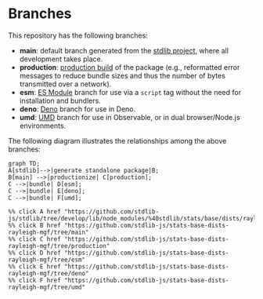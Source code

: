 <!--

@license Apache-2.0

Copyright (c) 2022 The Stdlib Authors.

Licensed under the Apache License, Version 2.0 (the "License");
you may not use this file except in compliance with the License.
You may obtain a copy of the License at

    http://www.apache.org/licenses/LICENSE-2.0

Unless required by applicable law or agreed to in writing, software
distributed under the License is distributed on an "AS IS" BASIS,
WITHOUT WARRANTIES OR CONDITIONS OF ANY KIND, either express or implied.
See the License for the specific language governing permissions and
limitations under the License.

-->

# Branches

This repository has the following branches:

-   **main**: default branch generated from the [stdlib project][stdlib-url], where all development takes place.
-   **production**: [production build][production-url] of the package (e.g., reformatted error messages to reduce bundle sizes and thus the number of bytes transmitted over a network).
-   **esm**: [ES Module][esm-url] branch for use via a `script` tag without the need for installation and bundlers.
-   **deno**: [Deno][deno-url] branch for use in Deno.
-   **umd**: [UMD][umd-url] branch for use in Observable, or in dual browser/Node.js environments.

The following diagram illustrates the relationships among the above branches:

```mermaid
graph TD;
A[stdlib]-->|generate standalone package|B;
B[main] -->|productionize| C[production];
C -->|bundle| D[esm];
C -->|bundle| E[deno];
C -->|bundle| F[umd];

%% click A href "https://github.com/stdlib-js/stdlib/tree/develop/lib/node_modules/%40stdlib/stats/base/dists/rayleigh/mgf"
%% click B href "https://github.com/stdlib-js/stats-base-dists-rayleigh-mgf/tree/main"
%% click C href "https://github.com/stdlib-js/stats-base-dists-rayleigh-mgf/tree/production"
%% click D href "https://github.com/stdlib-js/stats-base-dists-rayleigh-mgf/tree/esm"
%% click E href "https://github.com/stdlib-js/stats-base-dists-rayleigh-mgf/tree/deno"
%% click F href "https://github.com/stdlib-js/stats-base-dists-rayleigh-mgf/tree/umd"
```

[stdlib-url]: https://github.com/stdlib-js/stdlib/tree/develop/lib/node_modules/%40stdlib/stats/base/dists/rayleigh/mgf
[production-url]: https://github.com/stdlib-js/stats-base-dists-rayleigh-mgf/tree/production
[deno-url]: https://github.com/stdlib-js/stats-base-dists-rayleigh-mgf/tree/deno
[umd-url]: https://github.com/stdlib-js/stats-base-dists-rayleigh-mgf/tree/umd
[esm-url]: https://github.com/stdlib-js/stats-base-dists-rayleigh-mgf/tree/esm